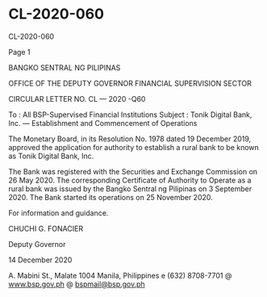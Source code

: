 # CL-2020-060

CL-2020-060

Page 1

BANGKO SENTRAL NG PILIPINAS

OFFICE OF THE DEPUTY GOVERNOR FINANCIAL SUPERVISION SECTOR

CIRCULAR LETTER NO. CL — 2020 -Q60

To : All BSP-Supervised Financial Institutions Subject : Tonik Digital Bank, Inc. — Establishment and Commencement of Operations

The Monetary Board, in its Resolution No. 1978 dated 19 December 2019, approved the application for authority to establish a rural bank to be known as Tonik Digital Bank, Inc.

The Bank was registered with the Securities and Exchange Commission on 26 May 2020. The corresponding Certificate of Authority to Operate as a rural bank was issued by the Bangko Sentral ng Pilipinas on 3 September 2020. The Bank started its operations on 25 November 2020.

For information and guidance.

 CHUCHI G. FONACIER

Deputy Governor

14 December 2020

A. Mabini St., Malate 1004 Manila, Philippines e (632) 8708-7701 @ www.bsp.gov.ph @ bspmail@bsp.gov.ph